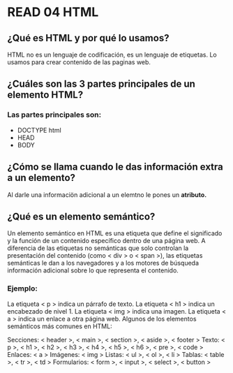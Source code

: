 # READ 04  HTML

## ¿Qué es HTML y por qué lo usamos?
HTML no es un lenguaje de codificación, es un lenguaje de etiquetas. Lo usamos para crear contenido de las paginas web.

## ¿Cuáles son las 3 partes principales de un elemento HTML?

### Las partes principales son:
- DOCTYPE html
- HEAD
- BODY

## ¿Cómo se llama cuando le das información extra a un elemento?

Al darle una informaciön adicional a un elemtno le pones un **atributo.**

## ¿Qué es un elemento semántico?
Un elemento semántico en HTML es una etiqueta que define el significado y la función de un contenido específico dentro de una página web. A diferencia de las etiquetas no semánticas que solo controlan la presentación del contenido (como < div > o < span >), las etiquetas semánticas le dan a los navegadores y a los motores de búsqueda información adicional sobre lo que representa el contenido. 

### Ejemplo:

La etiqueta < p > indica un párrafo de texto.
La etiqueta < h1 > indica un encabezado de nivel 1.
La etiqueta < img > indica una imagen.
La etiqueta < a > indica un enlace a otra página web.
Algunos de los elementos semánticos más comunes en HTML:

Secciones: < header >, < main >, < section >, < aside >, < footer >
Texto: < p >, < h1 >, < h2 >, < h3 >, < h4 >, < h5 >, < h6 >, < pre >, < code >
Enlaces: < a >
Imágenes: < img >
Listas: < ul >, < ol >, < li > 
Tablas: < table >, < tr >, < td >
Formularios: < form >, < input >, < select >, < button >